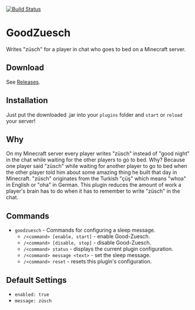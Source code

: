 [![Build Status](https://travis-ci.org/Dargmuesli/good-zuesch.svg?branch=master)](https://travis-ci.org/Dargmuesli/good-zuesch)

# GoodZuesch
Writes "züsch" for a player in chat who goes to bed on a Minecraft server.

## Download
See [Releases](https://github.com/Dargmuesli/good-zuesch/releases "Releases").

## Installation
Just put the downloaded .jar into your `plugins` folder and `start` or `reload` your server!

## Why
On my Minecraft server every player writes "züsch" instead of "good night" in the chat while waiting for the other players to go to bed. Why? Because one player said "züsch" while waiting for another player to go to bed when the other player told him about some amazing thing he built that day in Minecraft. "züsch" originates from the Turkish "çüş" which means "whoa" in English or "oha" in German.
This plugin reduces the amount of work a player's brain has to do when it has to remember to write "züsch" in the chat.

## Commands
- `goodzuesch` - Commands for configuring a sleep message.
  - `/<command> [enable, start]` - enable Good-Zuesch.
  - `/<command> [disable, stop]` - disable Good-Zuesch.
  - `/<command> status` - displays the current plugin configuration.
  - `/<command> message <text>` - set the sleep message.
  - `/<command> reset` - resets this plugin's configuration.

## Default Settings
- `enabled: true`
- `message: züsch`
